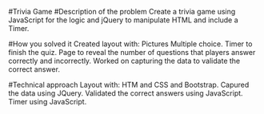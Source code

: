 #Trivia Game
#Description of the problem
Create a trivia game using JavaScript for the logic and jQuery to manipulate HTML and include a Timer.

#How you solved it
 Created layout with:
  Pictures
  Multiple choice.
  Timer to finish the quiz. 
  Page to reveal the number of questions that players answer correctly and incorrectly.
 Worked on capturing the data to validate the correct answer.

#Technical approach
Layout with: HTM and CSS and Bootstrap.
Capured the data using JQuery.
Validated the correct answers using JavaScript.
Timer using JavaScript.
